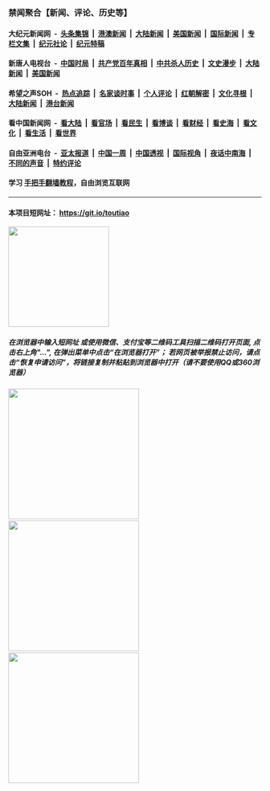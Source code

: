 ### 禁闻聚合【新闻、评论、历史等】

#### 大纪元新闻网 &nbsp;-&nbsp; [头条集锦](indexes/E头条集锦.md?t=02061011) &nbsp;|&nbsp; [港澳新闻](indexes/E港澳新闻.md?t=02061011)  &nbsp;|&nbsp; [大陆新闻](indexes/E大陆新闻.md?t=02061011) &nbsp;|&nbsp; [美国新闻](indexes/E美国新闻.md?t=02061011) &nbsp;|&nbsp; [国际新闻](indexes/E国际新闻.md?t=02061011) &nbsp;|&nbsp; [专栏文集](indexes/E专栏文集.md?t=02061011) &nbsp;|&nbsp; [纪元社论](indexes/E纪元社论.md?t=02061011) &nbsp;|&nbsp; [纪元特稿](indexes/E纪元特稿.md?t=02061011) 

#### 新唐人电视台 &nbsp;-&nbsp; [中国时局](indexes/N中国时局.md?t=02061011) &nbsp;|&nbsp; [共产党百年真相](indexes/N共产党百年真相.md?t=02061011) &nbsp;|&nbsp; [中共杀人历史](indexes/N中共杀人历史.md?t=02061011) &nbsp;|&nbsp; [文史漫步](indexes/N文史漫步.md?t=02061011) &nbsp;|&nbsp; [大陆新闻](indexes/N大陆新闻.md?t=02061011) &nbsp;|&nbsp; [美国新闻](indexes/N美国新闻.md?t=02061011)

#### 希望之声SOH &nbsp;-&nbsp; [热点追踪](indexes/H热点追踪.md?t=02061011) &nbsp;|&nbsp; [名家谈时事](indexes/H名家谈时事.md?t=02061011) &nbsp;|&nbsp; [个人评论](indexes/H个人评论.md?t=02061011)  &nbsp;|&nbsp; [红朝解密](indexes/H红朝解密.md?t=02061011) &nbsp;|&nbsp; [文化寻根](indexes/H文化寻根.md?t=02061011) &nbsp;|&nbsp; [大陆新闻](indexes/H大陆新闻.md?t=02061011) &nbsp;|&nbsp; [港台新闻](indexes/H港台新闻.md?t=02061011)

#### 看中国新闻网 &nbsp;-&nbsp; [看大陆](indexes/S看大陆.md?t=02061011) &nbsp;|&nbsp; [看官场](indexes/S看官场.md?t=02061011) &nbsp;|&nbsp; [看民生](indexes/S看民生.md?t=02061011)  &nbsp;|&nbsp; [看博谈](indexes/S看博谈.md?t=02061011) &nbsp;|&nbsp; [看财经](indexes/S看财经.md?t=02061011) &nbsp;|&nbsp; [看史海](indexes/S看史海.md?t=02061011) &nbsp;|&nbsp; [看文化](indexes/S看文化.md?t=02061011) &nbsp;|&nbsp; [看生活](indexes/S看生活.md?t=02061011) &nbsp;|&nbsp; [看世界](indexes/S看世界.md?t=02061011)

#### 自由亚洲电台 &nbsp;-&nbsp; [亚太报道](indexes/R亚太报道.md?t=02061011) &nbsp;|&nbsp; [中国一周](indexes/R中国一周.md?t=02061011) &nbsp;|&nbsp; [中国透视](indexes/R中国透视.md?t=02061011)  &nbsp;|&nbsp; [国际视角](indexes/R国际视角.md?t=02061011) &nbsp;|&nbsp; [夜话中南海](indexes/R夜话中南海.md?t=02061011) &nbsp;|&nbsp; [不同的声音](indexes/R不同的声音.md?t=02061011) &nbsp;|&nbsp; [特约评论](indexes/R特约评论.md?t=02061011)

#### 学习 [手把手翻墙教程](https://github.com/gfw-breaker/guides/wiki)，自由浏览互联网

----

#### 本项目短网址： https://git.io/toutiao
<img src="https://raw.githubusercontent.com/gfw-breaker/banned-news/master/scripts/img/qr.png" width="200px"/>  

##### 在浏览器中输入短网址 或使用微信、支付宝等二维码工具扫描二维码打开页面, 点击右上角"...", 在弹出菜单中点击“在浏览器打开”； 若网页被举报禁止访问，请点击“恢复申请访问”，将链接复制并粘贴到浏览器中打开（请不要使用QQ或360浏览器）

<img src="https://raw.githubusercontent.com/gfw-breaker/banned-news/master/scripts/img/1.png" width="260px"/> &nbsp; <img src="https://raw.githubusercontent.com/gfw-breaker/banned-news/master/scripts/img/2.png" width="260px"/> &nbsp; <img src="https://raw.githubusercontent.com/gfw-breaker/banned-news/master/scripts/img/3.png" width="260px"/>
